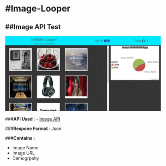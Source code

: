 #Image-Looper
=============
##Image API Test
--------------

![site-screenshot](https://github.com/ps48/Image-Looper/blob/master/screenshots/il1.JPG "Screenshot")


###**API Used** : - [Image API](http://gainsight.0x10.info/api/image?page_no=0)

###**Respone Format** : Json

###**Contains** : 
- Image Name
- Image URL
- Demogrpahy


